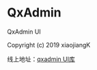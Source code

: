 # QxAdmin

QxAdmin UI

Copyright (c) 2019 xiaojiangK

线上地址：[qxadmin UI库](https://xiaojiangk.gitee.io/qxadmin/)
